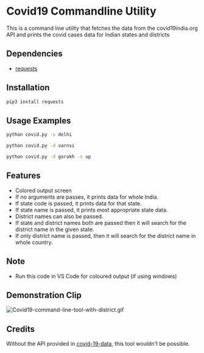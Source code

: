 # Covid19 Commandline Utility
This is a command line utility that fetches the data from the covid19india.org API and prints the covid cases data for Indian states and districts

## Dependencies
- [requests](https://pypi.org/project/requests/)

## Installation
```sh
pip3 install requests
```
## Usage Examples
```sh
python covid.py -s delhi
```
```sh
python covid.py -d varnsi
```
```sh
python covid.py -d gorakh -s up
```


## Features
- Colored output screen
- If no arguments are passes, it prints data for whole India.
- If state code is passed, it prints data for that state.
- If state name is passed, it prints most appropriate state data.
- District names can also be passed.
- If state and district names both are passed then it will search for the district name in the given state.
- If only district name is passed, then it will search for the district name in whole country.



## Note
- Run this code in VS Code for coloured output (if using windows)


## Demonstration Clip
![Covid19-command-line-tool-with-district.gif](https://media.giphy.com/media/UaR6nA3i8oHtaNEkXq/giphy.gif)

## Credits
Without the API provided in [covid-19-data](https://github.com/nytimes/covid-19-data), this tool wouldn't be possible.
